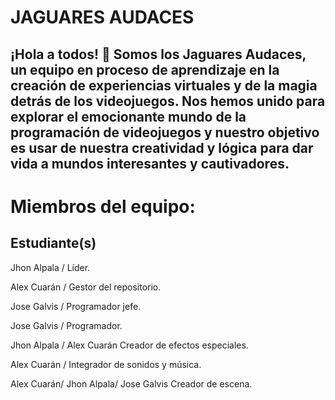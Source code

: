 # JAGUARES AUDACES

## ¡Hola a todos! 👋 Somos los Jaguares Audaces, un equipo en proceso de aprendizaje en la creación de experiencias virtuales y de la magia detrás de los videojuegos. Nos hemos unido para explorar el emocionante mundo de la programación de videojuegos y nuestro objetivo es usar de nuestra creatividad y lógica para dar vida a mundos interesantes y cautivadores.

# Miembros del equipo:

## Estudiante(s)	
Jhon Alpala	/ Líder.

Alex Cuarán / Gestor del repositorio.

Jose Galvis /	Programador jefe.

Jose Galvis /	Programador.

Jhon Alpala / Alex Cuarán 	Creador de efectos especiales.

Alex Cuarán /	Integrador de sonidos y música.

Alex Cuarán/ Jhon Alpala/ Jose Galvis	Creador de escena.
